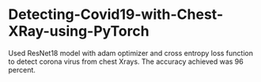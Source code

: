 # Detecting-Covid19-with-Chest-XRay-using-PyTorch
Used ResNet18 model with adam optimizer and cross entropy loss function to detect corona virus from chest Xrays. The accuracy achieved was 96 percent.
